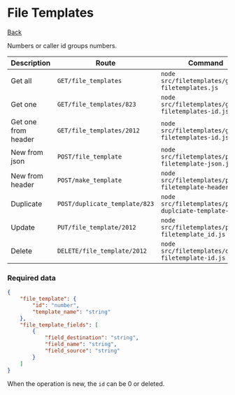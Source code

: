 # File Templates
[Back](../README.MD#menu)

Numbers or caller id groups numbers.

| Description | Route | Command
|-------------|-------|---------|
|Get all |`GET/file_templates`|`node src/filetemplates/get-filetemplates.js`|
|Get one |`GET/file_templates/823`|`node src/filetemplates/get-filetemplates-id.js`|
|Get one from header|`GET/file_templates/2012`|`node src/filetemplates/get-filetemplates-id.js`| 
|New from json |`POST/file_template`|`node src/filetemplates/post-filetemplate-json.js`|  
|New from header |`POST/make_template`|`node src/filetemplates/post-filetemplate-header.js`|  
|Duplicate |`POST/duplicate_template/823`|`node src/filetemplates/post-duplciate-template-id.js`|  
|Update|`PUT/file_template/2012`|`node src/filetemplates/put-filetemplate_id.js`|
|Delete | `DELETE/file_template/2012` | `node src/filetemplates/delete-filetemplate-id.js` |

### Required data
```json
{
    "file_template": {
        "id": "number",
        "template_name": "string"
    },
    "file_template_fields": [
        {
            "field_destination": "string",
            "field_name": "string",
            "field_source": "string"
        }
    ]
}
```
When the operation is new, the `id` can be 0 or deleted.

